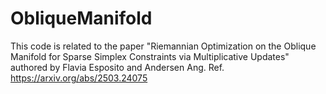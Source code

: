# ObliqueManifold

This code is related to the paper "Riemannian Optimization on the Oblique Manifold for Sparse Simplex Constraints via Multiplicative Updates" authored by Flavia Esposito and Andersen Ang. Ref. https://arxiv.org/abs/2503.24075

